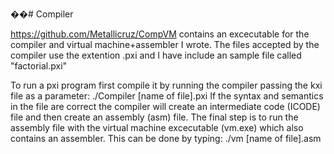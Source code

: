 ﻿��# Compiler

https://github.com/Metallicruz/CompVM contains an excecutable for the compiler and virtual machine+assembler I wrote. The files accepted by the compiler use the extention .pxi and I have include an sample file called "factorial.pxi"

To run a pxi program first compile it by running the compiler passing the kxi file as a parameter: ./Compiler [name of file].pxi
If the syntax and semantics in the file are correct the compiler will create an intermediate code (ICODE) file and then create an assembly (asm) file.
The final step is to run the assembly file with the virtual machine excecutable (vm.exe) which also contains an assembler. This can be done by typing: ./vm [name of file].asm
